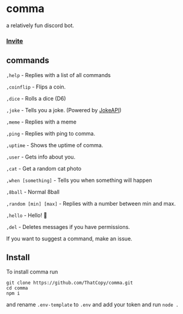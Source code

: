 # comma
a relatively fun discord bot.

### [Invite](https://discord.com/api/oauth2/authorize?client_id=749193946046922823&permissions=388166&scope=bot)

## commands
`,help` - Replies with a list of all commands

`,coinflip` - Flips a coin.

`,dice` - Rolls a dice (D6)

`,joke` - Tells you a joke. (Powered by [JokeAPI](https://jokeapi.dev))

`,meme` - Replies with a meme

`,ping` - Replies with ping to comma.

`,uptime` - Shows the uptime of comma.

`,user` - Gets info about you.

`,cat` - Get a random cat photo

`,when [something]` - Tells you when something will happen

`,8ball` - Normal 8ball

`,random [min] [max]` - Replies with a number between min and max.

`,hello` - Hello! 👋

`,del` - Deletes messages if you have permissions.


If you want to suggest a command, make an issue.

## Install
To install comma run
```
git clone https://github.com/ThatCopy/comma.git
cd comma
npm i
```
and rename `.env-template` to `.env` and add your token and run `node .`
